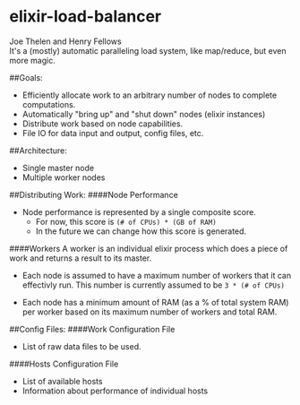 # elixir-load-balancer
Joe Thelen and Henry Fellows  
It's a (mostly) automatic paralleling load system, like map/reduce, but even more magic.

##Goals:
- Efficiently allocate work to an arbitrary number of nodes to complete computations.
- Automatically "bring up" and "shut down" nodes (elixir instances)
- Distribute work based on node capabilities.
- File IO for data input and output, config files, etc.

##Architecture:
- Single master node
- Multiple worker nodes

##Distributing Work:
####Node Performance
- Node performance is represented by a single composite score.
  - For now, this score is ``(# of CPUs) * (GB of RAM)``
  - In the future we can change how this score is generated.

####Workers
A worker is an individual elixir process which does a piece of work and returns a result to its master.

- Each node is assumed to have a maximum number of workers that it can effectivly run. This number is currently assumed to be ``3 * (# of CPUs)``

- Each node has a minimum amount of RAM (as a % of total system RAM) per worker based on its maximum number of workers and total RAM.

##Config Files:
####Work Configuration File
- List of raw data files to be used.

####Hosts Configuration File
- List of available hosts
- Information about performance of individual hosts


